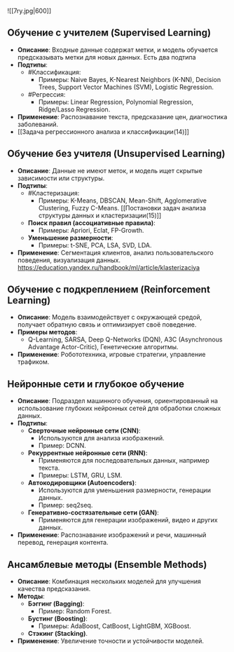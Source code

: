 ![[7ry.jpg|600]]
## Обучение с учителем (Supervised Learning)
- **Описание**: Входные данные содержат метки, и модель обучается предсказывать метки для новых данных. Есть два подтипа
- **Подтипы**:
  - #Классификация:
    - Примеры: Naive Bayes, K-Nearest Neighbors (K-NN), Decision Trees, Support Vector Machines (SVM), Logistic Regression.
  - #Регрессия:
    - Примеры: Linear Regression, Polynomial Regression, Ridge/Lasso Regression.
- **Применение**: Распознавание текста, предсказание цен, диагностика заболеваний.
- [[Задача регрессионного анализа и классификации(14)]]

## Обучение без учителя (Unsupervised Learning)
- **Описание**: Данные не имеют меток, и модель ищет скрытые зависимости или структуры.
- **Подтипы**:
  - #Кластеризация:
    - Примеры: K-Means, DBSCAN, Mean-Shift, Agglomerative Clustering, Fuzzy C-Means. [[Постановки задач анализа структуры данных и кластеризации(15)]]
  - **Поиск правил (ассоциативные правила)**:
    - Примеры: Apriori, Eclat, FP-Growth.
  - **Уменьшение размерности**:
    - Примеры: t-SNE, PCA, LSA, SVD, LDA.
- **Применение**: Сегментация клиентов, анализ пользовательского поведения, визуализация данных. https://education.yandex.ru/handbook/ml/article/klasterizaciya

## Обучение с подкреплением (Reinforcement Learning)
- **Описание**: Модель взаимодействует с окружающей средой, получает обратную связь и оптимизирует своё поведение.
- **Примеры методов**:
  - Q-Learning, SARSA, Deep Q-Networks (DQN), A3C (Asynchronous Advantage Actor-Critic), Генетические алгоритмы.
- **Применение**: Робототехника, игровые стратегии, управление трафиком.

## Нейронные сети и глубокое обучение
- **Описание**: Подраздел машинного обучения, ориентированный на использование глубоких нейронных сетей для обработки сложных данных.
- **Подтипы**:
  - **Сверточные нейронные сети (CNN)**:
    - Используются для анализа изображений.
    - Пример: DCNN.
  - **Рекуррентные нейронные сети (RNN)**:
    - Применяются для последовательных данных, например текста.
    - Примеры: LSTM, GRU, LSM.
  - **Автокодировщики (Autoencoders)**:
    - Используются для уменьшения размерности, генерации данных.
    - Пример: seq2seq.
  - **Генеративно-состязательные сети (GAN)**:
    - Применяются для генерации изображений, видео и других данных.
- **Применение**: Распознавание изображений и речи, машинный перевод, генерация контента.

## Ансамблевые методы (Ensemble Methods)
- **Описание**: Комбинация нескольких моделей для улучшения качества предсказания.
- **Методы**:
  - **Бэггинг (Bagging)**:
    - Пример: Random Forest.
  - **Бустинг (Boosting)**:
    - Примеры: AdaBoost, CatBoost, LightGBM, XGBoost.
  - **Стэкинг (Stacking)**.
- **Применение**: Увеличение точности и устойчивости моделей.